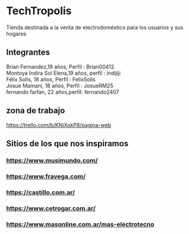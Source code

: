 
# TechTropolis
Tienda destinada a la venta de electrodoméstico para los usuarios y sus hogares 

## Integrantes
Brian Fernandez,19 años, Perfil : Brian00412.   
Montoya Indira Sol Elena,19 años, perfil : indijiji  
Félix Solis, 18 años, Perfil : FelixSolis  
Josue Mamani, 18 años, Perfil : JosueRM25  
fernando farfan, 22 años,perfil: fernando2407
## zona de trabajo
https://trello.com/b/KNjXokP8/pagina-web

## Sitios de los que nos inspiramos
### https://www.musimundo.com/
### https://www.fravega.com/
### https://castillo.com.ar/
### https://www.cetrogar.com.ar/
### https://www.masonline.com.ar/mas-electrotecno
